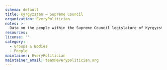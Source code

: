 ```yaml
---
schema: default
title: Kyrgyzstan — Supreme Council
organization: EveryPolitician
notes: >-
  Data on the people within the Supreme Council legislature of Kyrgyzstan.
resources:
license: ''
category:
  - Groups & Bodies
  - People
maintainer: EveryPolitician
maintainer_email: team@everypolitician.org
---
```

